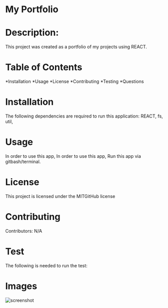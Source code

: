 # My Portfolio

# Description:
This project was created as a portfolio of my projects using REACT.

# Table of Contents
*Installation *Usage *License *Contributing *Testing *Questions

# Installation
The following dependencies are required to run this application: REACT, fs, util,

# Usage
In order to use this app, In order to use this app, Run this app via gitbash/terminal.

# License
This project is licensed under the MITGitHub license

# Contributing
Contributors: N/A

# Test
The following is needed to run the test:

# Images
![screenshot](https://user-images.githubusercontent.com/93042669/161483197-9480e102-c9a8-4ca1-9e99-14201abe1530.jpg)
